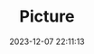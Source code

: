 ---
weight: 1
images:
- /images/edited/61.jpeg
title: Picture
date: 2023-12-07 22:11:13
tags: [luminar neo,work,24-70mm F2.8 DG DN | Art 019,ILCE-7M3,24.0,bird]
---